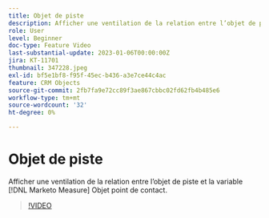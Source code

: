```yaml
---
title: Objet de piste
description: Afficher une ventilation de la relation entre l’objet de piste et la variable [!DNL Marketo Measure] Objet point de contact.
role: User
level: Beginner
doc-type: Feature Video
last-substantial-update: 2023-01-06T00:00:00Z
jira: KT-11701
thumbnail: 347228.jpeg
exl-id: bf5e1bf8-f95f-45ec-b436-a3e7ce44c4ac
feature: CRM Objects
source-git-commit: 2fb7fa9e72cc89f3ae867cbbc02fd62fb4b485e6
workflow-type: tm+mt
source-wordcount: '32'
ht-degree: 0%

---
```


# Objet de piste

Afficher une ventilation de la relation entre l’objet de piste et la variable [!DNL Marketo Measure] Objet point de contact.

>[!VIDEO](https://video.tv.adobe.com/v/347228/?quality=12&learn=on)
